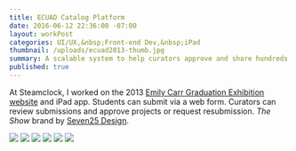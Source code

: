 ```yaml
---
title: ECUAD Catalog Platform
date: 2016-06-12 22:36:00 -07:00
layout: workPost
categories: UI/UX,&nbsp;Front-end Dev,&nbsp;iPad
thumbnail: /uploads/ecuad2013-thumb.jpg
summary: A scalable system to help curators approve and share hundreds projects annually.
published: true
---
```


At Steamclock, I worked on the 2013 <a href="http://theshowcatalogue.ecuad.ca/2013/home">Emily Carr Graduation Exhibition website</a> and iPad app. Students can submit via a web form. Curators can review submissions and approve projects or request resubmission. <em>The Show</em> brand by <a href="http://www.seven25.com/">Seven25 Design</a>.

<img src="/uploads/ecuad2013-desktop-2.jpg"/>

<img src="/uploads/ecuad2013-project.jpg"/>

<img src="/uploads/ecuad2013-ipad.jpg"/>

<img src="/uploads/ecuad2013-iphone.jpg"/>

<img src="/uploads/ecuad2013-about.jpg"/>

<img src="/uploads/ecuad2013-appstore.jpg"/>